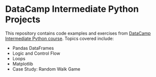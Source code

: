 
# DataCamp Intermediate Python Projects

This repository contains code examples and exercises from [DataCamp Intermediate Python course](https://app.datacamp.com/learn/courses/intermediate-python). Topics covered include: 
- Pandas DataFrames  
- Logic and Control Flow  
- Loops
- Matplotlib
- Case Study: Random Walk Game 
